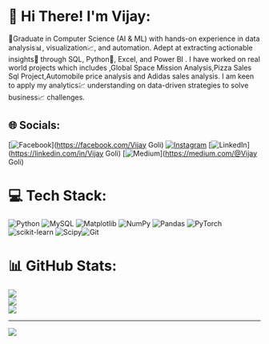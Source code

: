 # 💫 Hi There! I'm Vijay:
👋Graduate in Computer Science (AI & ML) with hands-on experience in data analysis📊, visualization📈, and automation. Adept at extracting actionable insights💠 through SQL, Python🐍, Excel, and Power BI . I have worked on real world projects which includes ,Global Space Mission Analysis,Pizza Sales Sql Project,Automobile price analysis and Adidas sales analysis. I am keen to apply my analytics💹 understanding on data-driven strategies to solve business📈 challenges.


## 🌐 Socials:
[![Facebook](https://img.shields.io/badge/Facebook-%231877F2.svg?logo=Facebook&logoColor=white)](https://facebook.com/Vijay Goli) [![Instagram](https://img.shields.io/badge/Instagram-%23E4405F.svg?logo=Instagram&logoColor=white)](https://instagram.com/the_vijay1) [![LinkedIn](https://img.shields.io/badge/LinkedIn-%230077B5.svg?logo=linkedin&logoColor=white)](https://linkedin.com/in/Vijay Goli) [![Medium](https://img.shields.io/badge/Medium-12100E?logo=medium&logoColor=white)](https://medium.com/@Vijay Goli) 

# 💻 Tech Stack:
![Python](https://img.shields.io/badge/python-3670A0?style=for-the-badge&logo=python&logoColor=ffdd54) ![MySQL](https://img.shields.io/badge/mysql-4479A1.svg?style=for-the-badge&logo=mysql&logoColor=white) ![Matplotlib](https://img.shields.io/badge/Matplotlib-%23ffffff.svg?style=for-the-badge&logo=Matplotlib&logoColor=black) ![NumPy](https://img.shields.io/badge/numpy-%23013243.svg?style=for-the-badge&logo=numpy&logoColor=white) ![Pandas](https://img.shields.io/badge/pandas-%23150458.svg?style=for-the-badge&logo=pandas&logoColor=white)  ![PyTorch](https://img.shields.io/badge/PyTorch-%23EE4C2C.svg?style=for-the-badge&logo=PyTorch&logoColor=white) ![scikit-learn](https://img.shields.io/badge/scikit--learn-%23F7931E.svg?style=for-the-badge&logo=scikit-learn&logoColor=white) ![Scipy](https://img.shields.io/badge/SciPy-%230C55A5.svg?style=for-the-badge&logo=scipy&logoColor=%white)![Git](https://img.shields.io/badge/git-%23F05033.svg?style=for-the-badge&logo=git&logoColor=white)
# 📊 GitHub Stats:
![](https://github-readme-stats.vercel.app/api?username=Goli-VIjay&theme=dark&hide_border=false&include_all_commits=false&count_private=false)<br/>
![](https://github-readme-streak-stats.herokuapp.com/?user=Goli-VIjay&theme=dark&hide_border=false)<br/>
![](https://github-readme-stats.vercel.app/api/top-langs/?username=Goli-VIjay&theme=dark&hide_border=false&include_all_commits=false&count_private=false&layout=compact)

---
[![](https://visitcount.itsvg.in/api?id=Goli-VIjay&icon=0&color=0)](https://visitcount.itsvg.in)


<!-- Proudly created with GPRM ( https://gprm.itsvg.in ) -->
